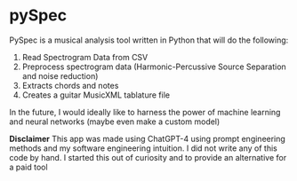 # pySpec
PySpec is a musical analysis tool written in Python that will do the following:
1. Read Spectrogram Data from CSV
2. Preprocess spectrogram data (Harmonic-Percussive Source Separation and noise reduction)
3. Extracts chords and notes
4. Creates a guitar MusicXML tablature file

In the future, I would ideally like to harness the power of machine learning and neural networks (maybe even make a custom model)

**Disclaimer** This app was made using ChatGPT-4 using prompt engineering methods and my software engineering intuition. I did not write any of this code by hand. I started this out of curiosity and to provide an alternative for a paid tool 
